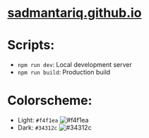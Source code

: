 # [sadmantariq.github.io](https://sadmantariq.github.io/)

# Scripts:
* `npm run dev`: Local development server
* `npm run build`: Production build

# Colorscheme:
* Light: `#f4f1ea` ![#f4f1ea](https://via.placeholder.com/15/f4f1ea/000000?text=+)
* Dark: `#34312c` ![#34312c](https://via.placeholder.com/15/34312c/000000?text=+)
